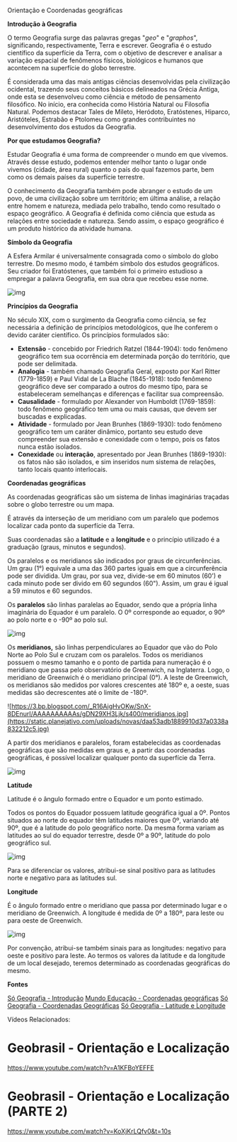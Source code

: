 Orientação e Coordenadas geográficas

**Introdução à Geografia**

O termo Geografia surge das palavras gregas "*geo*" e "*graphos*", significando, respectivamente, Terra e escrever. Geografia é o estudo científico da superfície da Terra, com o objetivo de descrever e analisar a variação espacial de fenômenos físicos, biológicos e humanos que acontecem na superfície do globo terrestre.

É considerada uma das mais antigas ciências desenvolvidas pela civilização ocidental, trazendo seus conceitos básicos delineados na Grécia Antiga, onde esta se desenvolveu como ciência e método de pensamento filosófico. No início, era conhecida como História Natural ou Filosofia Natural. Podemos destacar Tales de Mileto, Heródoto, Eratóstenes, Hiparco, Aristóteles, Estrabão e Ptolomeu como grandes contribuintes no desenvolvimento dos estudos da Geografia.

**Por que estudamos Geografia?**

Estudar Geografia é uma forma de compreender o mundo em que vivemos. Através desse estudo, podemos entender melhor tanto o lugar onde vivemos (cidade, área rural) quanto o país do qual fazemos parte, bem como os demais países da superfície terrestre.

O conhecimento da Geografia também pode abranger o estudo de um povo, de uma civilização sobre um território; em última análise, a relação entre homem e natureza, mediada pelo trabalho, tendo como resultado o espaço geográfico. A Geografia é definida como ciência que estuda as relações entre sociedade e natureza. Sendo assim, o espaço geográfico é um produto histórico da atividade humana.

**Símbolo da Geografia**

A Esfera Armilar é universalmente consagrada como o símbolo do globo terrestre. Do mesmo modo, é também símbolo dos estudos geográficos. Seu criador foi Eratóstenes, que também foi o primeiro estudioso a empregar a palavra Geografia, em sua obra que recebeu esse nome.

![img](https://static.planejativo.com/uploads/novas/7505743ae2cc14841bad431268076048.jpg)

**Princípios da Geografia**

No século XIX, com o surgimento da Geografia como ciência, se fez necessária a definição de princípios metodológicos, que lhe conferem o devido caráter científico. Os princípios formulados são:

- **Extensão** - concebido por Friedrich Ratzel (1844-1904): todo fenômeno geográfico tem sua ocorrência em determinada porção do território, que pode ser delimitada.
- **Analogia** - também chamado Geografia Geral, exposto por Karl Ritter (1779-1859) e Paul Vidal de La Blache (1845-1918): todo fenômeno geográfico deve ser comparado a outros do mesmo tipo, para se estabeleceram semelhanças e diferenças e facilitar sua compreensão.
- **Causalidade** - formulado por Alexander von Humboldt (1769-1859): todo fenômeno geográfico tem uma ou mais causas, que devem ser buscadas e explicadas.
- **Atividade** - formulado por Jean Brunhes (1869-1930): todo fenômeno geográfico tem um caráter dinâmico, portanto seu estudo deve compreender sua extensão e conexidade com o tempo, pois os fatos nunca estão isolados.
- **Conexidade** ou **interação**, apresentado por Jean Brunhes (1869-1930): os fatos não são isolados, e sim inseridos num sistema de relações, tanto locais quanto interlocais.

**Coordenadas geográficas**

As coordenadas geográficas são um sistema de linhas imaginárias traçadas sobre o globo terrestre ou um mapa.

É através da interseção de um meridiano com um paralelo que podemos localizar cada ponto da superfície da Terra.

Suas coordenadas são a **latitude** e a **longitude** e o princípio utilizado é a graduação (graus, minutos e segundos).

Os paralelos e os meridianos são indicados por graus de circunferências. Um grau (1°) equivale a uma das 360 partes iguais em que a circunferência pode ser dividida. Um grau, por sua vez, divide-se em 60 minutos (60') e cada minuto pode ser divido em 60 segundos (60"). Assim, um grau é igual a 59 minutos e 60 segundos.

Os **paralelos** são linhas paralelas ao Equador, sendo que a própria linha imaginária do Equador é um paralelo. O 0º corresponde ao equador, o 90º ao polo norte e o -90º ao polo sul.

![img](https://static.planejativo.com/uploads/novas/c8fe749f73237c6a4a7a7936d8a04a43.jpg)

Os **meridianos,** são linhas perpendiculares ao Equador que vão do Polo Norte ao Polo Sul e cruzam com os paralelos. Todos os meridianos possuem o mesmo tamanho e o ponto de partida para numeração é o meridiano que passa pelo observatório de Greenwich, na Inglaterra. Logo, o meridiano de Greenwich é o meridiano principal (0°). A leste de Greenwich, os meridianos são medidos por valores crescentes até 180º e, a oeste, suas medidas são decrescentes até o limite de -180º.

![https://3.bp.blogspot.com/_R16AigHvOKw/SnX-8DEnurI/AAAAAAAAAAs/gDN29XH3Ljk/s400/meridianos.jpg](https://static.planejativo.com/uploads/novas/daa53adb1889910d37a0338a832212c5.jpg)

A partir dos meridianos e paralelos, foram estabelecidas as coordenadas geográficas que são medidas em graus e, a partir das coordenadas geográficas, é possível localizar qualquer ponto da superfície da Terra.



![img](https://static.planejativo.com/uploads/novas/54bd326ff6b7dd27a7709e6649e90637.jpg)

**Latitude**

Latitude é o ângulo formado entre o Equador e um ponto estimado.

Todos os pontos do Equador possuem latitude geográfica igual a 0º. Pontos situados ao norte do equador têm latitudes maiores que 0º, variando até 90º, que é a latitude do polo geográfico norte. Da mesma forma variam as latitudes ao sul do equador terrestre, desde 0º a 90º, latitude do polo geográfico sul.

![img](https://static.planejativo.com/uploads/novas/3e7b09b16c7d5c019c11a24e7e66b1b3.jpg)

Para se diferenciar os valores, atribui-se sinal positivo para as latitudes norte e negativo para as latitudes sul.

**Longitude**

É o ângulo formado entre o meridiano que passa por determinado lugar e o meridiano de Greenwich. A longitude é medida de 0º a 180º, para leste ou para oeste de Greenwich.

![img](https://static.planejativo.com/uploads/novas/178a090f00228ea701a0db2ba0cc2ad3.jpg)

Por convenção, atribui-se também sinais para as longitudes: negativo para oeste e positivo para leste. Ao termos os valores da latitude e da longitude de um local desejado, teremos determinado as coordenadas geográficas do mesmo.

**Fontes** 

[Só Geografia - Introdução](https://www.sogeografia.com.br/Conteudos/Introducao/)
[Mundo Educação - Coordenadas geográficas](https://mundoeducacao.bol.uol.com.br/geografia/coordenadas-geograficas.htm)
[Só Geografia - Coordenadas Geográficas](https://www.sogeografia.com.br/Conteudos/GeografiaFisica/coordenadas_geo/)
[Só Geografia - Latitude e Longitude](https://www.sogeografia.com.br/Conteudos/GeografiaFisica/coordenadas_geo/LatitudeLongitude.php)

Vídeos Relacionados:

# Geobrasil - Orientação e Localização

https://www.youtube.com/watch?v=A1KFBoYEFFE

# Geobrasil - Orientação e Localização (PARTE 2)

https://www.youtube.com/watch?v=KoXjKrLQfv0&t=10s

